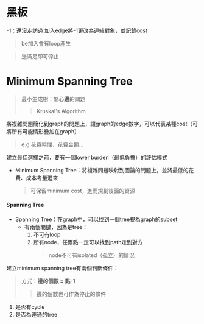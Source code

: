 # 黑板
-1：還沒走訪過
加入edge將-1更改為連結對象，並記錄cost
 > be加入會有loop產生
 
 > 邊滿足即可停止


# Minimum Spanning Tree
 > 最小生成樹：關心**邊**的問題
 >> Kruskal's Algorithm

將複雜問題簡化到graph的問題上，讓graph的edge數字，可以代表某種cost（可將所有可能情形疊加在graph）
 > e.g.花費時間、花費金額...
 
 建立最佳選擇之前，要有一個lower burden（最低負擔）的評估模式

- Minimum Spanning Tree：將複雜問題映射到圖論的問題上，並將最低的花費、成本考量進來
  > 可保留minimum cost，進而規劃後面的資源
  
#### Spanning Tree

- Spanning Tree：在graph中，可以找到一個tree視為graph的subset
   - 有兩個關鍵，因為是tree：
       1. 不可有loop
       2. 所有node，任兩點一定可以找到path走到對方
          > node不可有isolated（孤立）的情況
          
建立minimum spanning tree有兩個判斷條件：
 > 方式：**邊的個數 = 點-1**
 >> 邊的個數也可作為停止的條件
1. 是否有cycle
2. 是否為連通的tree
